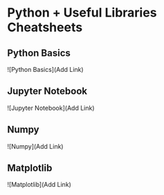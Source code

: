 # Python + Useful Libraries Cheatsheets

## Python Basics

![Python Basics](Add Link)

## Jupyter Notebook

![Jupyter Notebook](Add Link)

## Numpy

![Numpy](Add Link)

## Matplotlib

![Matplotlib](Add Link)